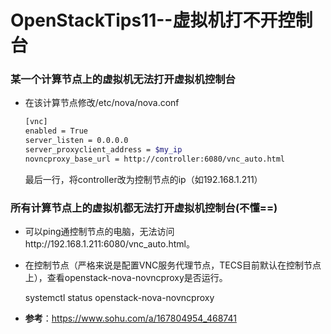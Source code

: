 # OpenStackTips11--虚拟机打不开控制台

### 某一个计算节点上的虚拟机无法打开虚拟机控制台

+ 在该计算节点修改/etc/nova/nova.conf

  ```bash
  [vnc]
  enabled = True
  server_listen = 0.0.0.0
  server_proxyclient_address = $my_ip
  novncproxy_base_url = http://controller:6080/vnc_auto.html
  ```

  最后一行，将controller改为控制节点的ip（如192.168.1.211）

### 所有计算节点上的虚拟机都无法打开虚拟机控制台(不懂==)

+ 可以ping通控制节点的电脑，无法访问http://192.168.1.211:6080/vnc_auto.html。

+ 在控制节点（严格来说是配置VNC服务代理节点，TECS目前默认在控制节点上），查看openstack-nova-novncproxy是否运行。

  systemctl status openstack-nova-novncproxy

+ **参考**：https://www.sohu.com/a/167804954_468741                

